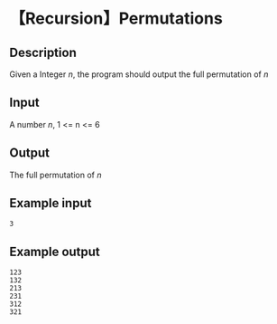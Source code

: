 # 【Recursion】Permutations

## Description
Given a Integer $n$, the program should output the full permutation of $n$

## Input
A number $n$, 1 <= n <= 6

## Output
The full permutation of $n$

## Example input
```
3
```

## Example output
```
123
132
213
231
312
321
```